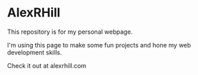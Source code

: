 # AlexRHill
This repository is for my personal webpage.

I'm using this page to make some fun projects and hone my web development skills.

Check it out at alexrhill.com